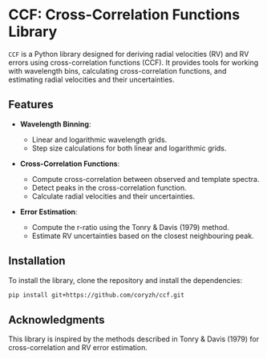 # CCF: Cross-Correlation Functions Library

`CCF` is a Python library designed for deriving radial velocities (RV) and RV errors using cross-correlation functions (CCF). It provides tools for working with wavelength bins, calculating cross-correlation functions, and estimating radial velocities and their uncertainties.

## Features

- **Wavelength Binning**:
  - Linear and logarithmic wavelength grids.
  - Step size calculations for both linear and logarithmic grids.

- **Cross-Correlation Functions**:
  - Compute cross-correlation between observed and template spectra.
  - Detect peaks in the cross-correlation function.
  - Calculate radial velocities and their uncertainties.

- **Error Estimation**:
  - Compute the r-ratio using the Tonry & Davis (1979) method.
  - Estimate RV uncertainties based on the closest neighbouring peak.

## Installation

To install the library, clone the repository and install the dependencies:

```bash
pip install git+https://github.com/coryzh/ccf.git
```

## Acknowledgments
This library is inspired by the methods described in Tonry & Davis (1979) for cross-correlation and RV error estimation.

